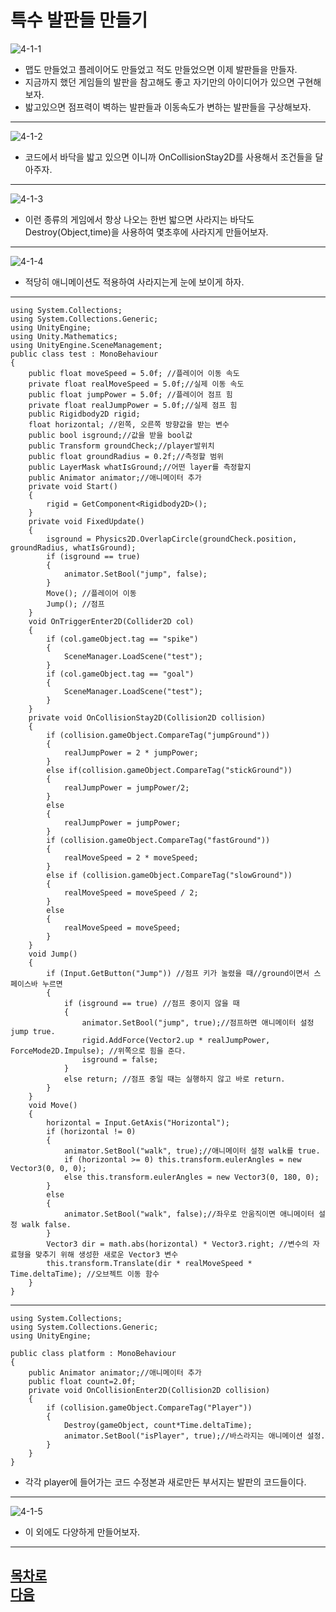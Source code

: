 특수 발판들 만들기  
=======================
![4-1-1](https://github.com/isp829/HU/blob/master/images/lecture4/4-1-1.jpg)  
* 맵도 만들었고 플레이어도 만들었고 적도 만들었으면 이제 발판들을 만들자.
* 지금까지 했던 게임들의 발판을 참고해도 좋고 자기만의 아이디어가 있으면 구현해 보자.    
* 밟고있으면 점프력이 벽하는 발판들과 이동속도가 변하는 발판들을 구상해보자.  
------------------------------------ 
![4-1-2](https://github.com/isp829/HU/blob/master/images/lecture4/4-1-2.PNG)
* 코드에서 바닥을 밟고 있으면 이니까 OnCollisionStay2D를 사용해서 조건들을 달아주자.  
---------------------------  
![4-1-3](https://github.com/isp829/HU/blob/master/images/lecture4/4-1-3.PNG)  
* 이런 종류의 게임에서 항상 나오는 한번 밟으면 사라지는 바닥도  
Destroy(Object,time)을 사용하여 몇초후에 사라지게 만들어보자.  
---------------------------  
![4-1-4](https://github.com/isp829/HU/blob/master/images/lecture4/4-1-4.PNG)  
* 적당히 애니메이션도 적용하여 사라지는게 눈에 보이게 하자.  
-----------------------  
```
using System.Collections;
using System.Collections.Generic;
using UnityEngine;
using Unity.Mathematics;
using UnityEngine.SceneManagement;
public class test : MonoBehaviour
{
    public float moveSpeed = 5.0f; //플레이어 이동 속도
    private float realMoveSpeed = 5.0f;//실제 이동 속도
    public float jumpPower = 5.0f; //플레이어 점프 힘
    private float realJumpPower = 5.0f;//실제 점프 힘
    public Rigidbody2D rigid;
    float horizontal; //왼쪽, 오른쪽 방향값을 받는 변수
    public bool isground;//값을 받을 bool값
    public Transform groundCheck;//player발위치
    public float groundRadius = 0.2f;//측정할 범위
    public LayerMask whatIsGround;//어떤 layer를 측정할지
    public Animator animator;//애니메이터 추가
    private void Start()
    {
        rigid = GetComponent<Rigidbody2D>();
    }
    private void FixedUpdate()
    {
        isground = Physics2D.OverlapCircle(groundCheck.position, groundRadius, whatIsGround);
        if (isground == true)
        {
            animator.SetBool("jump", false);
        }
        Move(); //플레이어 이동
        Jump(); //점프   
    }
    void OnTriggerEnter2D(Collider2D col)
    {
        if (col.gameObject.tag == "spike")
        {
            SceneManager.LoadScene("test");
        }
        if (col.gameObject.tag == "goal")
        {
            SceneManager.LoadScene("test");
        }
    }
    private void OnCollisionStay2D(Collision2D collision)
    {
        if (collision.gameObject.CompareTag("jumpGround"))
        {
            realJumpPower = 2 * jumpPower;
        }
        else if(collision.gameObject.CompareTag("stickGround"))
        {
            realJumpPower = jumpPower/2;
        }
        else
        {
            realJumpPower = jumpPower;
        }
        if (collision.gameObject.CompareTag("fastGround"))
        {
            realMoveSpeed = 2 * moveSpeed;
        }
        else if (collision.gameObject.CompareTag("slowGround"))
        {
            realMoveSpeed = moveSpeed / 2;
        }
        else
        {
            realMoveSpeed = moveSpeed;
        }
    }
    void Jump()
    {
        if (Input.GetButton("Jump")) //점프 키가 눌렸을 때//ground이면서 스페이스바 누르면 
        {
            if (isground == true) //점프 중이지 않을 때
            {
                animator.SetBool("jump", true);//점프하면 애니메이터 설정 jump true.
                rigid.AddForce(Vector2.up * realJumpPower, ForceMode2D.Impulse); //위쪽으로 힘을 준다.
                isground = false;
            }
            else return; //점프 중일 때는 실행하지 않고 바로 return.
        }
    }
    void Move()
    {
        horizontal = Input.GetAxis("Horizontal");
        if (horizontal != 0)
        {
            animator.SetBool("walk", true);//애니메이터 설정 walk를 true.
            if (horizontal >= 0) this.transform.eulerAngles = new Vector3(0, 0, 0);
            else this.transform.eulerAngles = new Vector3(0, 180, 0);
        }
        else 
        {
            animator.SetBool("walk", false);//좌우로 안움직이면 애니메이터 설정 walk false.
        }
        Vector3 dir = math.abs(horizontal) * Vector3.right; //변수의 자료형을 맞추기 위해 생성한 새로운 Vector3 변수
        this.transform.Translate(dir * realMoveSpeed * Time.deltaTime); //오브젝트 이동 함수
    }
}

```
------------------------------------------
```
using System.Collections;
using System.Collections.Generic;
using UnityEngine;

public class platform : MonoBehaviour
{
    public Animator animator;//애니메이터 추가
    public float count=2.0f;
    private void OnCollisionEnter2D(Collision2D collision)
    {
        if (collision.gameObject.CompareTag("Player"))
        {
            Destroy(gameObject, count*Time.deltaTime);
            animator.SetBool("isPlayer", true);//바스라지는 애니메이션 설정.
        }
    }
}

```
* 각각 player에 들어가는 코드 수정본과 새로만든 부서지는 발판의 코드들이다.
--------------------------------
![4-1-5](https://github.com/isp829/HU/blob/master/images/lecture4/4-1-5.jpg)   
* 이 외에도 다양하게 만들어보자.  
--------------------------------
[목차로](https://github.com/isp829/HU/blob/master/README.md)  
[다음](https://github.com/isp829/HU/blob/master/lecture/lecture6-1.md)  
-----------------------------

    
